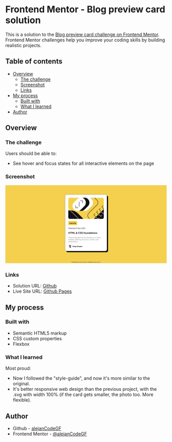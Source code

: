 # Frontend Mentor - Blog preview card solution

This is a solution to the [Blog preview card challenge on Frontend Mentor](https://www.frontendmentor.io/challenges/blog-preview-card-ckPaj01IcS). Frontend Mentor challenges help you improve your coding skills by building realistic projects. 

## Table of contents

- [Overview](#overview)
  - [The challenge](#the-challenge)
  - [Screenshot](#screenshot)
  - [Links](#links)
- [My process](#my-process)
  - [Built with](#built-with)
  - [What I learned](#what-i-learned)
- [Author](#author)

## Overview

### The challenge

Users should be able to:

- See hover and focus states for all interactive elements on the page

### Screenshot
![alt text](my_solution/photos/final_design1.png)

### Links

- Solution URL: [Github](https://github.com/alejanCodeGF/Web-Development/tree/main/frontendmentor.io/blog-preview-card-main)
- Live Site URL: [Github Pages](https://alejancodegf.github.io/Web-Development/frontendmentor.io/blog-preview-card-main/my_solution/index.html)

## My process

### Built with

- Semantic HTML5 markup
- CSS custom properties
- Flexbox

### What I learned

Most proud:
- Now I followed the "style-guide", and now it's more similar to the original.
- It's better responsive web design than the previous project, with the .svg with width 100% (if the card gets smaller, the photo too. More flexible).

## Author

- Github - [alejanCodeGF](https://www.your-site.com)
- Frontend Mentor - [@alejanCodeGF](https://www.frontendmentor.io/profile/alejanCodeGF)